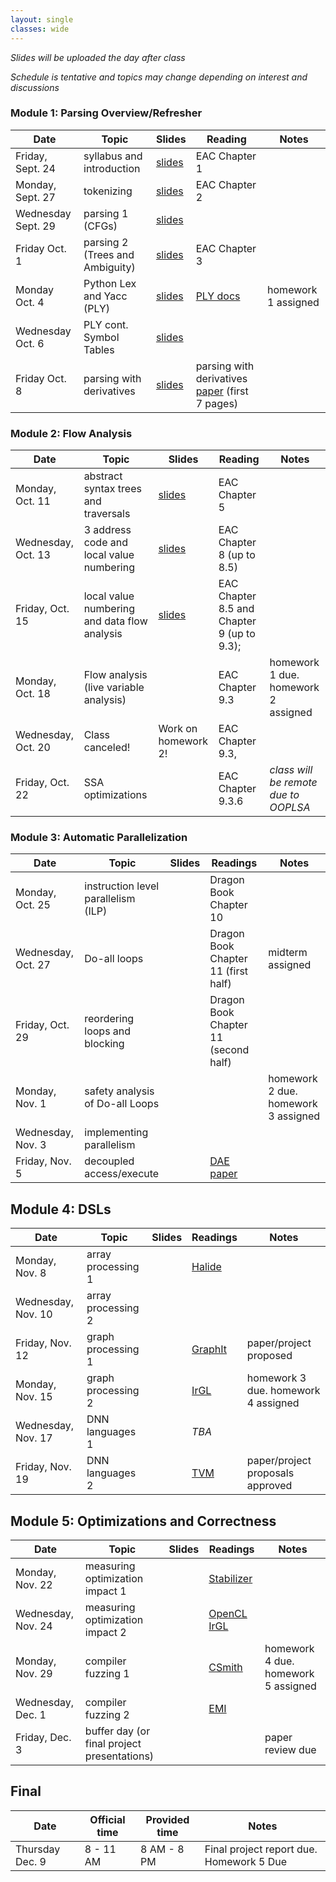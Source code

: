 ```yaml
---
layout: single
classes: wide
---
```


_Slides will be uploaded the day after class_

_Schedule is tentative and topics may change depending on interest and discussions_

### Module 1: Parsing Overview/Refresher

| Date             | Topic    | Slides |   Reading |  Notes 
|------------------|----------|--------|----------------|-
| Friday, Sept. 24     | syllabus and introduction         | [slides](lectures/CSE211Sept24_fa2021.pdf) | EAC Chapter 1 | 
| Monday, Sept. 27     |  tokenizing           | [slides](lectures/CSE211Sept27_fa2021.pdf) | EAC Chapter 2
| Wednesday Sept. 29     | parsing 1 (CFGs)         | [slides](lectures/CSE211Sept29_fa2021.pdf)      | 
| Friday Oct. 1      | parsing 2 (Trees and Ambiguity)         |  [slides](lectures/CSE211Oct1_fa2021.pdf)     | EAC Chapter 3 
| Monday Oct. 4    | Python Lex and Yacc (PLY)        | [slides](lectures/CSE211Oct4_fa2021.pdf)  | [PLY docs](https://www.dabeaz.com/ply/) | homework 1 assigned
| Wednesday Oct. 6 | PLY cont. Symbol Tables | [slides](lectures/CSE211Oct6_fa2021.pdf) | 
| Friday Oct. 8    | parsing with derivatives        | [slides](lectures/CSE211Oct8_fa2021.pdf)  |  parsing with derivatives [paper](https://www.ccs.neu.edu/home/turon/re-deriv.pdf) (first 7 pages) | 

### Module 2: Flow Analysis

| Date             | Topic    | Slides | Reading | Notes
|------------------|----------|--------|----------------|-
| Monday, Oct. 11     | abstract syntax trees and traversals         | [slides](lectures/CSE211Oct11_fa2021.pdf)       |  EAC Chapter 5 
| Wednesday, Oct. 13     |  3 address code and local value numbering        | [slides](lectures/CSE211Oct13_fa2021.pdf)       | EAC Chapter 8 (up to 8.5)
| Friday, Oct. 15     | local value numbering and data flow analysis        |  [slides](lectures/CSE211Oct15_fa2021.pdf)      | EAC Chapter 8.5 and Chapter 9 (up to 9.3); 
| Monday, Oct. 18     | Flow analysis (live variable analysis) |  | EAC Chapter 9.3 | homework 1 due. homework 2 assigned
| Wednesday, Oct. 20    | Class canceled!         |   Work on homework 2!    |  EAC Chapter 9.3, | 
| Friday, Oct. 22     |   SSA optimizations       |     |  EAC Chapter 9.3.6 | _class will be remote due to OOPLSA_

### Module 3: Automatic Parallelization

| Date             | Topic    | Slides |  Readings | Notes
|------------------|----------|--------|----------------|-
| Monday, Oct. 25   | instruction level parallelism (ILP)  |        | Dragon Book Chapter 10 | 
| Wednesday, Oct. 27     | Do-all loops         |       | Dragon Book Chapter 11 (first half) | midterm assigned
| Friday, Oct. 29     | reordering loops and blocking        |       |  Dragon Book Chapter 11 (second half) | 
| Monday, Nov. 1    | safety analysis of Do-all Loops         |      | | homework 2 due. homework 3 assigned
| Wednesday, Nov. 3   | implementing parallelism         |       | |  
| Friday, Nov. 5   | decoupled access/execute         |        |  [DAE paper](https://courses.cs.washington.edu/courses/cse590g/04sp/Smith-1982-Decoupled-Access-Execute-Computer-Architectures.pdf) 


## Module 4: DSLs

| Date             | Topic    | Slides  | Readings | Notes
|------------------|----------|--------|----------------|- 
| Monday, Nov. 8   | array processing 1 | | [Halide](http://people.csail.mit.edu/jrk/halide-pldi13.pdf)
| Wednesday, Nov. 10    | array processing 2        |        | 
| Friday, Nov. 12    |  graph processing 1        | |[GraphIt](https://dl.acm.org/doi/10.1145/3276491)       | paper/project proposed
| Monday, Nov. 15   | graph processing 2          | | [IrGL](https://cs.rochester.edu/~sree/papers/sree-oopsla2016.pdf)        | homework 3 due. homework 4 assigned 
| Wednesday, Nov. 17    | DNN languages 1         | |   _TBA_    | 
| Friday, Nov. 19    | DNN languages 2       | |   [TVM](https://arxiv.org/abs/1802.04799)    |  paper/project proposals approved

## Module 5: Optimizations and Correctness

| Date             | Topic    | Slides  | Readings | Notes
|------------------|----------|--------|----------------|- 
| Monday, Nov. 22   | measuring optimization impact 1     |        | [Stabilizer](https://people.cs.umass.edu/~emery/pubs/stabilizer-asplos13.pdf) | 
| Wednesday, Nov. 24    | measuring optimization impact 2         |  | [OpenCL IrGL](https://users.soe.ucsc.edu/~tsorensen/files/iiswc2019.pdf)      | 
| Monday, Nov. 29    |  compiler fuzzing 1      | |[CSmith](https://www.cs.utah.edu/~regehr/papers/pldi11-preprint.pdf)     | homework 4 due. homework 5 assigned
| Wednesday, Dec. 1   | compiler fuzzing 2          | | [EMI](https://www.vuminhle.com/pdf/pldi14-emi.pdf) |
| Friday, Dec. 3    | buffer day (or final project presentations)         | |    | paper review due    

## Final


| Date             | Official time    | Provided time | Notes
|------------------|----------|--------|----------------
| Thursday Dec. 9     | 8 - 11 AM    | 8 AM - 8 PM      | Final project report due. Homework 5 Due
